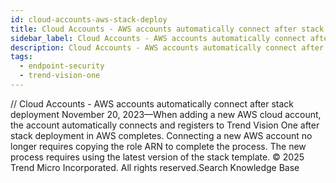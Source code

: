```yaml
---
id: cloud-accounts-aws-stack-deploy
title: Cloud Accounts - AWS accounts automatically connect after stack deployment
sidebar_label: Cloud Accounts - AWS accounts automatically connect after stack deployment
description: Cloud Accounts - AWS accounts automatically connect after stack deployment
tags:
  - endpoint-security
  - trend-vision-one
---
```


/*<![CDATA[*/ $('#title').html($('meta[name=map-description]').attr('content')); /*]]>*/ Cloud Accounts - AWS accounts automatically connect after stack deployment November 20, 2023—When adding a new AWS cloud account, the account automatically connects and registers to Trend Vision One after stack deployment in AWS completes. Connecting a new AWS account no longer requires copying the role ARN to complete the process. The new process requires using the latest version of the stack template. © 2025 Trend Micro Incorporated. All rights reserved.Search Knowledge Base